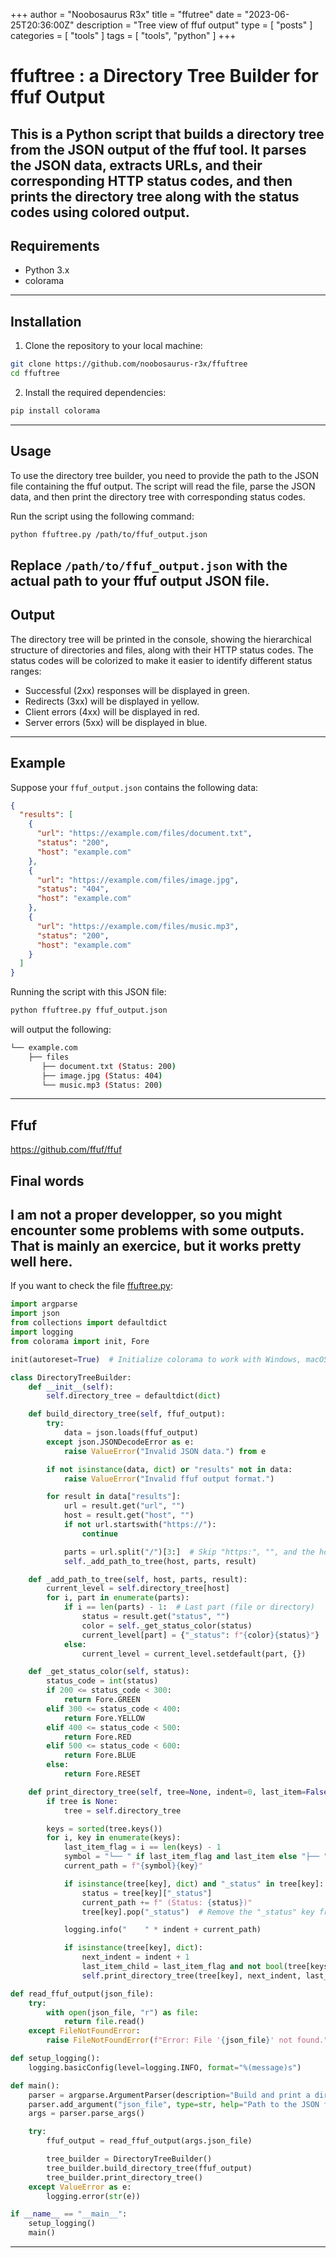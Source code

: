 +++
author = "Noobosaurus R3x"
title = "ffutree"
date = "2023-06-25T20:36:00Z"
description = "Tree view of ffuf output"
type = [
    "posts"
]
categories = [
    "tools"
]
tags = [
    "tools",
    "python"
]
+++


# ffuftree : a Directory Tree Builder for ffuf Output

This is a Python script that builds a directory tree from the JSON output of the ffuf tool. It parses the JSON data, extracts URLs, and their corresponding HTTP status codes, and then prints the directory tree along with the status codes using colored output.
---
## Requirements

- Python 3.x
- colorama
---
## Installation

1. Clone the repository to your local machine:
```bash
git clone https://github.com/noobosaurus-r3x/ffuftree
cd ffuftree
```


2. Install the required dependencies:
```bash
pip install colorama
```


---
## Usage

To use the directory tree builder, you need to provide the path to the JSON file containing the ffuf output. The script will read the file, parse the JSON data, and then print the directory tree with corresponding status codes.

Run the script using the following command:

```bash
python ffuftree.py /path/to/ffuf_output.json
```


Replace `/path/to/ffuf_output.json` with the actual path to your ffuf output JSON file.
---
## Output

The directory tree will be printed in the console, showing the hierarchical structure of directories and files, along with their HTTP status codes. The status codes will be colorized to make it easier to identify different status ranges:

- Successful (2xx) responses will be displayed in green.
- Redirects (3xx) will be displayed in yellow.
- Client errors (4xx) will be displayed in red.
- Server errors (5xx) will be displayed in blue.
---
## Example

Suppose your `ffuf_output.json` contains the following data:

```json
{
  "results": [
    {
      "url": "https://example.com/files/document.txt",
      "status": "200",
      "host": "example.com"
    },
    {
      "url": "https://example.com/files/image.jpg",
      "status": "404",
      "host": "example.com"
    },
    {
      "url": "https://example.com/files/music.mp3",
      "status": "200",
      "host": "example.com"
    }
  ]
}
```

Running the script with this JSON file:
```bash
python ffuftree.py ffuf_output.json
```
will output the following:
```bash
└── example.com
    ├── files
       ├── document.txt (Status: 200)
       ├── image.jpg (Status: 404)
       └── music.mp3 (Status: 200)
```
---
## Ffuf
https://github.com/ffuf/ffuf

## Final words
I am not a proper developper, so you might encounter some problems with some outputs. That is mainly an exercice, but it works pretty well here.
---
If you want to check the file [ffuftree.py](../../static/files/ffuftree.py):
```python
import argparse
import json
from collections import defaultdict
import logging
from colorama import init, Fore

init(autoreset=True)  # Initialize colorama to work with Windows, macOS, and Linux terminals

class DirectoryTreeBuilder:
    def __init__(self):
        self.directory_tree = defaultdict(dict)

    def build_directory_tree(self, ffuf_output):
        try:
            data = json.loads(ffuf_output)
        except json.JSONDecodeError as e:
            raise ValueError("Invalid JSON data.") from e

        if not isinstance(data, dict) or "results" not in data:
            raise ValueError("Invalid ffuf output format.")

        for result in data["results"]:
            url = result.get("url", "")
            host = result.get("host", "")
            if not url.startswith("https://"):
                continue

            parts = url.split("/")[3:]  # Skip "https:", "", and the host
            self._add_path_to_tree(host, parts, result)

    def _add_path_to_tree(self, host, parts, result):
        current_level = self.directory_tree[host]
        for i, part in enumerate(parts):
            if i == len(parts) - 1:  # Last part (file or directory)
                status = result.get("status", "")
                color = self._get_status_color(status)
                current_level[part] = {"_status": f"{color}{status}"}
            else:
                current_level = current_level.setdefault(part, {})

    def _get_status_color(self, status):
        status_code = int(status)
        if 200 <= status_code < 300:
            return Fore.GREEN
        elif 300 <= status_code < 400:
            return Fore.YELLOW
        elif 400 <= status_code < 500:
            return Fore.RED
        elif 500 <= status_code < 600:
            return Fore.BLUE
        else:
            return Fore.RESET

    def print_directory_tree(self, tree=None, indent=0, last_item=False):
        if tree is None:
            tree = self.directory_tree

        keys = sorted(tree.keys())
        for i, key in enumerate(keys):
            last_item_flag = i == len(keys) - 1
            symbol = "└── " if last_item_flag and last_item else "├── "
            current_path = f"{symbol}{key}"

            if isinstance(tree[key], dict) and "_status" in tree[key]:
                status = tree[key]["_status"]
                current_path += f" (Status: {status})"
                tree[key].pop("_status")  # Remove the "_status" key from the output

            logging.info("    " * indent + current_path)

            if isinstance(tree[key], dict):
                next_indent = indent + 1
                last_item_child = last_item_flag and not bool(tree[keys[i]])
                self.print_directory_tree(tree[key], next_indent, last_item_child)

def read_ffuf_output(json_file):
    try:
        with open(json_file, "r") as file:
            return file.read()
    except FileNotFoundError:
        raise FileNotFoundError(f"Error: File '{json_file}' not found.")

def setup_logging():
    logging.basicConfig(level=logging.INFO, format="%(message)s")

def main():
    parser = argparse.ArgumentParser(description="Build and print a directory tree from ffuf output.")
    parser.add_argument("json_file", type=str, help="Path to the JSON file containing ffuf output.")
    args = parser.parse_args()

    try:
        ffuf_output = read_ffuf_output(args.json_file)

        tree_builder = DirectoryTreeBuilder()
        tree_builder.build_directory_tree(ffuf_output)
        tree_builder.print_directory_tree()
    except ValueError as e:
        logging.error(str(e))

if __name__ == "__main__":
    setup_logging()
    main()
```
---